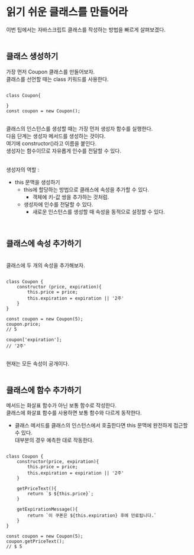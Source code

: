 # 읽기 쉬운 클래스를 만들어라

이번 팁에서는 자바스크립트 클래스를 작성하는 방법을 빠르게 살펴보겠다.  
<br>

## 클래스 생성하기 

가장 먼저 Coupon 클래스를 만들어보자.    
클래스를 선언할 때는 class 키워드를 사용한다.  

<pre>
<code>
class Coupon{

}
const coupon = new Coupon();
</code>
</pre>

클래스의 인스턴스를 생성할 때는 가장 먼저 생성자 함수를 실행한다.  
다음 단계는 생성자 메서드를 생성하는 것이다.  
여기에 constructor()라고 이름을 붙인다.  
생성자는 함수이므로 자유롭게 인수를 전달할 수 있다.  
<br>

생성자의 역할 :
* this 문맥을 생성하기 
    * this에 할당하는 방법으로 클래스에 속성을 추가할 수 있다. 
        * 객체에 키-값 쌍을 추가하는 것처럼.
    * 생성자에 인수를 전달할 수 있다. 
        * 새로운 인스턴스를 생성할 때 속성을 동적으로 설정할 수 있다. 

<br>

## 클래스에 속성 추가하기 

<br>
클래스에 두 개의 속성을 추가해보자.  

<pre>
<code>
class Coupon {
    constructor (price, expiration){
        this.price = price;
        this.expiration = expiration || '2주'
    }
}

const coupon = new Coupon(5);
coupon.price;
// 5

coupon['expiration'];
// '2주'
</code>
</pre>

현재는 모든 속성이 공개이다.  
<br>

## 클래스에 함수 추가하기 

메서드는 화살표 함수가 아닌 보통 함수로 작성한다.  
클래스에 화살표 함수를 사용하면 보통 함수와 다르게 동작한다.  

* 클래스 메서드를 클래스의 인스턴스에서 호출한다면 this 문맥에 완전하게 접근할 수 있다.<br>대부분의 경우 예측한 대로 작동한다.

<pre>
<code>
class Coupon {
    constructor(price, expiration){
        this.price = price;
        this.expiration = expiration || '2주'
    }

    getPriceText(){
        return `$ ${this.price}`;
    }

    getExpirationMessage(){
        return `이 쿠폰은 ${this.expiration} 후에 만료됩니다.`
    }
}

const coupon = new Coupon(5);
coupon.getPriceText();
// $ 5
</code>
</pre>

